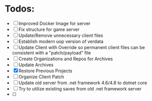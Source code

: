# Todos:
- [ ] Improved Docker Image for server
- [ ] Fix structure for game server
- [ ] Update/Remove unnecessary client files
- [ ] Establish modern uop version of verdata
- [ ] Update Client with Override so permanent client files can be consistent with a "patch/payload" file
- [ ] Create Organizations and Repos for Archives
- [ ] Update Archives
- [X] Restore Previous Projects
- [ ] Organize Client Patch
- [ ] Update old server from .net framework 4.6/4.8 to dotnet core
- [ ] Try to utilize existing saves from old .net framework server
- [ ] 
